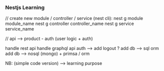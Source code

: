 ### Nestjs Learning

// create new module / controller / service (nest cli):
nest g module module_name
nest g controller controller_name 
nest g service service_name


// api --> product - auth (user logic + auth)


handle rest api
handle graphql api
auth --> add logout ? 
add db --> sql  orm
add db --> nosql (mongo) + primsa / orm

NB: (simple code version) --> learning purpose